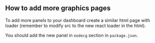 ## How to add more graphics pages

To add more panels to your dashboard create a similar html page with loader (remember to modify src to the new react loader in the html).

You should add the new panel in `nodecg` section in `package.json`.
